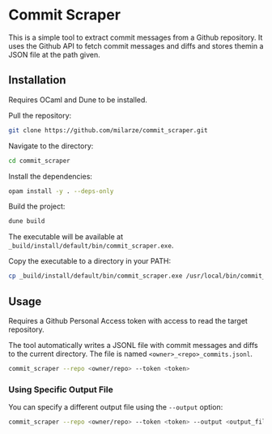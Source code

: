 # Commit Scraper

This is a simple tool to extract commit messages from a Github repository.
It uses the Github API to fetch commit messages and diffs and stores themin
a JSON file at the path given.

## Installation

Requires OCaml and Dune to be installed.

Pull the repository:

```bash
git clone https://github.com/milarze/commit_scraper.git
```

Navigate to the directory:

```bash
cd commit_scraper
```

Install the dependencies:

```bash
opam install -y . --deps-only
```

Build the project:

```bash
dune build
```

The executable will be available at `_build/install/default/bin/commit_scraper.exe`.

Copy the executable to a directory in your PATH:

```bash
cp _build/install/default/bin/commit_scraper.exe /usr/local/bin/commit_scraper
```

## Usage

Requires a Github Personal Access token with access to read the target
repository.

The tool automatically writes a JSONL file with commit messages and diffs
to the current directory. The file is named `<owner>_<repo>_commits.jsonl`.

```bash
commit_scraper --repo <owner/repo> --token <token>
```

### Using Specific Output File

You can specify a different output file using the `--output` option:

```bash
commit_scraper --repo <owner/repo> --token <token> --output <output_file>
```
